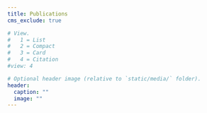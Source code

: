```yaml
---
title: Publications
cms_exclude: true

# View.
#   1 = List
#   2 = Compact
#   3 = Card
#   4 = Citation
#view: 4

# Optional header image (relative to `static/media/` folder).
header:
  caption: ""
  image: ""
---
```

